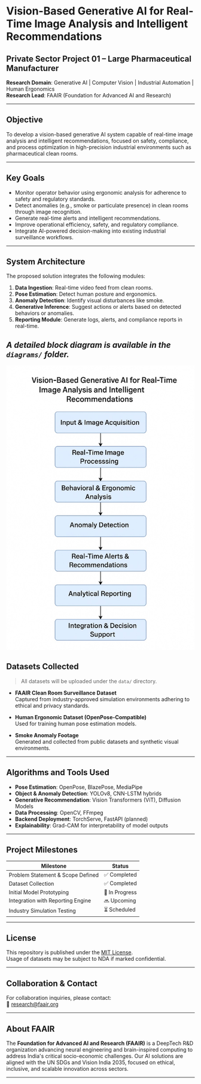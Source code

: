 # Vision-Based Generative AI for Real-Time Image Analysis and Intelligent Recommendations

## Private Sector Project 01 – Large Pharmaceutical Manufacturer  
**Research Domain**: Generative AI | Computer Vision | Industrial Automation | Human Ergonomics  
**Research Lead**: FAAIR (Foundation for Advanced AI and Research)

---

## Objective

To develop a vision-based generative AI system capable of real-time image analysis and intelligent recommendations, focused on safety, compliance, and process optimization in high-precision industrial environments such as pharmaceutical clean rooms.

---

## Key Goals

- Monitor operator behavior using ergonomic analysis for adherence to safety and regulatory standards.
- Detect anomalies (e.g., smoke or particulate presence) in clean rooms through image recognition.
- Generate real-time alerts and intelligent recommendations.
- Improve operational efficiency, safety, and regulatory compliance.
- Integrate AI-powered decision-making into existing industrial surveillance workflows.

---

## System Architecture

The proposed solution integrates the following modules:

1. **Data Ingestion**: Real-time video feed from clean rooms.
2. **Pose Estimation**: Detect human posture and ergonomics.
3. **Anomaly Detection**: Identify visual disturbances like smoke.
4. **Generative Inference**: Suggest actions or alerts based on detected behaviors or anomalies.
5. **Reporting Module**: Generate logs, alerts, and compliance reports in real-time.

*A detailed block diagram is available in the `diagrams/` folder.*
---
![block diagram](flowchart.png)


## Datasets Collected

> All datasets will be uploaded under the `data/` directory.

- **FAAIR Clean Room Surveillance Dataset**  
  Captured from industry-approved simulation environments adhering to ethical and privacy standards.

- **Human Ergonomic Dataset (OpenPose-Compatible)**  
  Used for training human pose estimation models.

- **Smoke Anomaly Footage**  
  Generated and collected from public datasets and synthetic visual environments.

---

## Algorithms and Tools Used

- **Pose Estimation**: OpenPose, BlazePose, MediaPipe
- **Object & Anomaly Detection**: YOLOv8, CNN-LSTM hybrids
- **Generative Recommendation**: Vision Transformers (ViT), Diffusion Models
- **Data Processing**: OpenCV, FFmpeg
- **Backend Deployment**: TorchServe, FastAPI (planned)
- **Explainability**: Grad-CAM for interpretability of model outputs

---

## Project Milestones

| Milestone                          | Status         |
|-----------------------------------|----------------|
| Problem Statement & Scope Defined | ✅ Completed    |
| Dataset Collection                | ✅ Completed    |
| Initial Model Prototyping         | 🔄 In Progress  |
| Integration with Reporting Engine | 🔜 Upcoming     |
| Industry Simulation Testing       | ⏳ Scheduled    |

---

## License

This repository is published under the [MIT License](LICENSE).  
Usage of datasets may be subject to NDA if marked confidential.

---

## Collaboration & Contact

For collaboration inquiries, please contact:  
📧 research@faair.org  

---

## About FAAIR

The **Foundation for Advanced AI and Research (FAAIR)** is a DeepTech R&D organization advancing neural engineering and brain-inspired computing to address India's critical socio-economic challenges. Our AI solutions are aligned with the UN SDGs and Vision India 2035, focused on ethical, inclusive, and scalable innovation across sectors.

---



